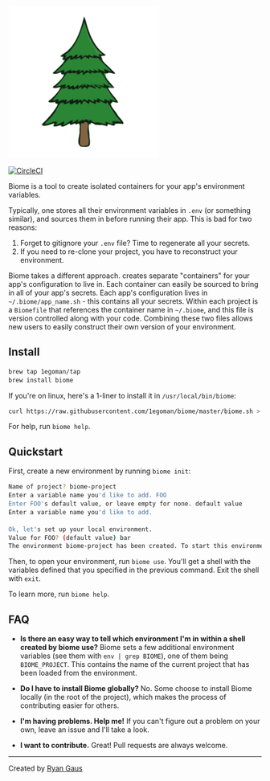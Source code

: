 <img src="https://raw.githubusercontent.com/1egoman/biome/master/resources/logo.png" style="width: 300px;" />

[![CircleCI](https://circleci.com/gh/1egoman/biome.svg?style=shield)](https://circleci.com/gh/1egoman/biome)

Biome is a tool to create isolated containers for your app's environment variables.

Typically, one stores all their environment variables in `.env` (or something similar), and sources
them in before running their app. This is bad for two reasons:
1. Forget to gitignore your `.env` file? Time to regenerate all your secrets.
2. If you need to re-clone your project, you have to reconstruct your environment.

Biome takes a different approach. creates separate "containers" for your app's configuration
to live in. Each container can easily be sourced to bring in all of your app's secrets. Each app's
configuration lives in `~/.biome/app_name.sh` - this contains all your secrets. Within each project
is a `Biomefile` that references the container name in `~/.biome`, and this file is version
controlled along with your code. Combining these two files allows new users to easily construct
their own version of your environment.

## Install
```bash
brew tap 1egoman/tap
brew install biome
```

If you're on linux, here's a 1-liner to install it in `/usr/local/bin/biome`:
```bash
curl https://raw.githubusercontent.com/1egoman/biome/master/biome.sh > /usr/local/bin/biome && sudo chmod +x /usr/local/bin/biome
```
For help, run `biome help`.

## Quickstart
First, create a new environment by running `biome init`:
```bash
Name of project? biome-project
Enter a variable name you'd like to add. FOO      
Enter FOO's default value, or leave empty for none. default value      
Enter a variable name you'd like to add. 

Ok, let's set up your local environment.
Value for FOO? (default value) bar
The environment biome-project has been created. To start this environment, run biome use.
```

Then, to open your environment, run `biome use`. You'll get a shell with the variables defined that
you specified in the previous command. Exit the shell with `exit`.

To learn more, run `biome help`.

## FAQ
- **Is there an easy way to tell which environment I'm in within a shell created by biome use?**
Biome sets a few additional environment variables (see them with `env | grep BIOME`), one of
them being `BIOME_PROJECT`. This contains the name of the current project that has been loaded from
the environment.

- **Do I have to install Biome globally?**
No. Some choose to install Biome locally (in the root of the project), which makes the process of
contributing easier for others.

- **I'm having problems. Help me!**
If you can't figure out a problem on your own, leave an issue and I'll take a look.

- **I want to contribute.**
Great! Pull requests are always welcome.

----------
Created by [Ryan Gaus](http://rgaus.net)

